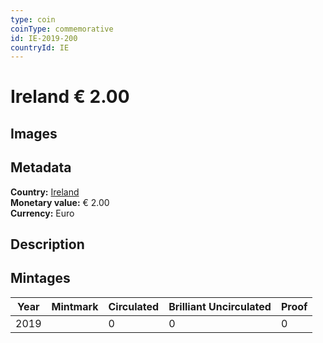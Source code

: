 ```yaml
---
type: coin
coinType: commemorative
id: IE-2019-200
countryId: IE
---
```


# Ireland € 2.00

## Images


## Metadata

**Country:** [Ireland](../../Countries/Ireland/index.md)\
**Monetary value:** € 2.00\
**Currency:** Euro

## Description


## Mintages

| Year | Mintmark | Circulated | Brilliant Uncirculated | Proof |
| ---- | -------- | ---------- | ---------------------- | ----- |
| 2019 |  | 0| 0 | 0 |
